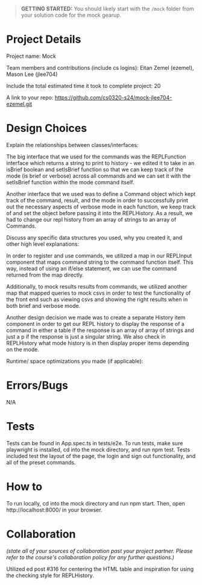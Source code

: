 > **GETTING STARTED:** You should likely start with the `/mock` folder from your solution code for the mock gearup.

# Project Details

Project name: Mock

Team members and contributions (include cs logins): Eitan Zemel (ezemel), Mason Lee (jlee704)

Include the total estimated time it took to complete project: 20

A link to your repo: https://github.com/cs0320-s24/mock-jlee704-ezemel.git

# Design Choices

Explain the relationships between classes/interfaces:

The big interface that we used for the commands was the REPLFunction interface which returns a string to print to history - we edited it to take in an isBrief boolean and setIsBrief function so that we can keep track of the mode (is brief or verbose) across all commands and we can set it with the setIsBrief function within the mode command itself. 

Another interface that we used was to define a Command object which kept track of the command, result, and the mode in order to successfully print out the necessary aspects of verbose mode in each function, we keep track of and set the object before passing it into the REPLHistory. As a result, we had to change our repl history from an array of strings to an array of Commands. 

Discuss any specific data structures you used, why you created it, and other high level explanations:

In order to register and use commands, we utilized a map in our REPLInput component that maps command string to the command function itself. This way, instead of using an if/else statement, we can use the command returned from the map directly. 

Additionally, to mock results results from commands, we utilized another map that mapped queries to mock csvs in order to test the functionality of the front end such as viewing csvs and showing the right results when in both brief and verbose mode. 

Another design decision we made was to create a separate History item component in order to get our REPL history to display the response of a command in either a table if the response is an array of array of strings and just a p if the response is just a singular string. We also check in REPLHistory what mode history is in then display proper items depending on the mode. 


Runtime/ space optimizations you made (if applicable):


# Errors/Bugs

N/A

# Tests
Tests can be found in App.spec.ts in tests/e2e. To run tests, make sure playwright is installed, cd into the mock directory, and run 
npm test. Tests included test the layout of the page, the login and sign out functionality, and all of the preset commands.

# How to
To run locally, cd into the mock directory and run npm start. Then, open http://localhost:8000/ in your browser.

# Collaboration
*(state all of your sources of collaboration past your project partner. Please refer to the course's collaboration policy for any further questions.)*

Utilized ed post #316 for centering the HTML table and inspiration for using the checking style for REPLHistory. 


